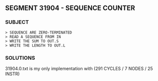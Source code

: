## SEGMENT 31904 - SEQUENCE COUNTER

### SUBJECT

```
> SEQUENCE ARE ZERO-TERMINATED
> READ A SEQUENCE FROM IN
> WRITE THE SUM TO OUT.S
> WRITE THE LENGTH TO OUT.L
```

### SOLUTIONS

31904.0.txt is my only implementation with (291 CYCLES / 7 NODES / 25 INSTR)
